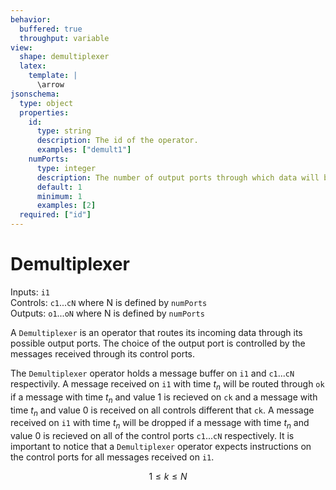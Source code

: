 ```yaml
---
behavior:
  buffered: true
  throughput: variable
view:
  shape: demultiplexer
  latex:
    template: |
      \arrow
jsonschema:
  type: object
  properties:
    id:
      type: string
      description: The id of the operator.
      examples: ["demult1"]
    numPorts:
      type: integer
      description: The number of output ports through which data will be routed.
      default: 1
      minimum: 1
      examples: [2]
  required: ["id"]
---
```


# Demultiplexer

Inputs: `i1`  
Controls: `c1`...`cN` where N is defined by `numPorts`  
Outputs: `o1`...`oN` where N is defined by `numPorts`

A `Demultiplexer` is an operator that routes its incoming data through its possible output ports. 
The choice of the output port is controlled by the messages received through its control ports.

The `Demultiplexer` operator holds a message buffer on `i1` and `c1`...`cN` respectivily. A message 
received on `i1` with time $t_n$ will be routed through `ok` if a message with time $t_n$ and value 1 is 
recieved on `ck` and a message with time $t_n$ and value 0 is received on all controls different that `ck`. 
A message received on `i1` with time $t_n$ will be dropped if a message with time $t_n$ 
and value 0 is recieved on all of the control ports `c1`...`cN` respectively. It is important to notice 
that a `Demultiplexer` operator expects instructions on the control ports for all messages received on `i1`.

$$1 \leq k \leq N$$